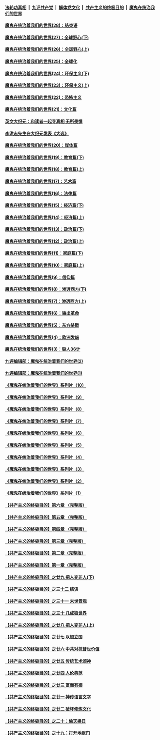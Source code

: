 ####  [法轮功真相](../../../../basic/blob/master/README.md?t=02261531) &nbsp;|&nbsp; [九评共产党](../../../../9ping.md/blob/master/README.md?t=02261531) &nbsp;|&nbsp; [解体党文化](../../../../jtdwh.md/blob/master/README.md?t=02261531)  &nbsp;|&nbsp; [共产主义的终极目的](../../../../gczydzjmd.md/blob/master/README.md?t=02261531) &nbsp;|&nbsp; [魔鬼在统治我们的世界](../../../../mgztzwmdsj.md/blob/master/README.md?t=02261531) 

#### [魔鬼在统治着我们的世界(28)：结束语](../pages/nsc422/n10936246.md?t=02261531) 

#### [魔鬼在统治着我们的世界(27)：全球野心(下)](../pages/nsc422/n10928319.md?t=02261531) 

#### [魔鬼在统治着我们的世界(26)：全球野心(上)](../pages/nsc422/n10900318.md?t=02261531) 

#### [魔鬼在统治着我们的世界(25)：全球化](../pages/nsc422/n10788205.md?t=02261531) 

#### [魔鬼在统治着我们的世界(24)：环保主义(下)](../pages/nsc422/n10695307.md?t=02261531) 

#### [魔鬼在统治着我们的世界(23)：环保主义(上)](../pages/nsc422/n10688613.md?t=02261531) 

#### [魔鬼在统治着我们的世界(22)：恐怖主义](../pages/nsc422/n10614727.md?t=02261531) 

#### [魔鬼在统治着我们的世界(21)：文化篇](../pages/nsc422/n10597706.md?t=02261531) 

#### [英文大纪元：和读者一起寻真相 无所畏惧](../pages/nsc422/n12542027.md?t=02261531) 

#### [李洪志先生在大纪元发表《大选》](../pages/nsc422/n12534746.md?t=02261531) 

#### [魔鬼在统治着我们的世界(20)：媒体篇](../pages/nsc422/n10586579.md?t=02261531) 

#### [魔鬼在统治着我们的世界(19)：教育篇(下)](../pages/nsc422/n10564808.md?t=02261531) 

#### [魔鬼在统治着我们的世界(18)：教育篇(上)](../pages/nsc422/n10526970.md?t=02261531) 

#### [魔鬼在统治着我们的世界(17)：艺术篇](../pages/nsc422/n10499093.md?t=02261531) 

#### [魔鬼在统治着我们的世界(16)：法律篇](../pages/nsc422/n10485969.md?t=02261531) 

#### [魔鬼在统治着我们的世界(15)：经济篇(下)](../pages/nsc422/n10469975.md?t=02261531) 

#### [魔鬼在统治着我们的世界(14)：经济篇(上)](../pages/nsc422/n10457370.md?t=02261531) 

#### [魔鬼在统治着我们的世界(13)：政治篇(下)](../pages/nsc422/n10448270.md?t=02261531) 

#### [魔鬼在统治着我们的世界(12)：政治篇(上)](../pages/nsc422/n10444576.md?t=02261531) 

#### [魔鬼在统治着我们的世界(11)：家庭篇(下)](../pages/nsc422/n10440961.md?t=02261531) 

#### [魔鬼在统治着我们的世界(10)：家庭篇(上)](../pages/nsc422/n10435448.md?t=02261531) 

#### [魔鬼在统治着我们的世界(9)：信仰篇](../pages/nsc422/n10432159.md?t=02261531) 

#### [魔鬼在统治着我们的世界(8)：渗透西方(下)](../pages/nsc422/n10429603.md?t=02261531) 

#### [魔鬼在统治着我们的世界(7)：渗透西方(上)](../pages/nsc422/n10426013.md?t=02261531) 

#### [魔鬼在统治着我们的世界(6)：输出革命](../pages/nsc422/n10421536.md?t=02261531) 

#### [魔鬼在统治着我们的世界(5)：东方杀戮](../pages/nsc422/n10417707.md?t=02261531) 

#### [魔鬼在统治着我们的世界(4)：欧洲发端](../pages/nsc422/n10414890.md?t=02261531) 

#### [魔鬼在统治着我们的世界(3)：毁人36计](../pages/nsc422/n10411583.md?t=02261531) 

#### [九评编辑部：魔鬼在统治着我们的世界(2)](../pages/nsc422/n10410036.md?t=02261531) 

#### [九评编辑部：魔鬼在统治着我们的世界(1)](../pages/nsc422/n10406825.md?t=02261531) 

#### [《魔鬼在统治着我们的世界》系列片（10）](../pages/nsc422/n12292670.md?t=02261531) 

#### [《魔鬼在统治着我们的世界》系列片（9）](../pages/nsc422/n12290859.md?t=02261531) 

#### [《魔鬼在统治着我们的世界》系列片（8）](../pages/nsc422/n12287445.md?t=02261531) 

#### [《魔鬼在统治着我们的世界》系列片（7）](../pages/nsc422/n12283425.md?t=02261531) 

#### [《魔鬼在统治着我们的世界》系列片（6）](../pages/nsc422/n12282314.md?t=02261531) 

#### [《魔鬼在统治着我们的世界》系列片（5）](../pages/nsc422/n12281419.md?t=02261531) 

#### [《魔鬼在统治着我们的世界》系列片（4）](../pages/nsc422/n12274024.md?t=02261531) 

#### [《魔鬼在统治着我们的世界》系列片（3）](../pages/nsc422/n12271322.md?t=02261531) 

#### [《魔鬼在统治着我们的世界》系列片（2）](../pages/nsc422/n12269049.md?t=02261531) 

#### [《魔鬼在统治着我们的世界》系列片（1）](../pages/nsc422/n12267575.md?t=02261531) 

#### [【共产主义的终极目的】第六章 （完整版）](../pages/nsc422/n11428913.md?t=02261531) 

#### [【共产主义的终极目的】第五章 （完整版）](../pages/nsc422/n11428912.md?t=02261531) 

#### [【共产主义的终极目的】第四章 （完整版）](../pages/nsc422/n11428907.md?t=02261531) 

#### [【共产主义的终极目的】第三章（完整版）](../pages/nsc422/n11428848.md?t=02261531) 

#### [【共产主义的终极目的】第二章（完整版）](../pages/nsc422/n11428831.md?t=02261531) 

#### [【共产主义的终极目的】第一章（完整版）](../pages/nsc422/n11417651.md?t=02261531) 

#### [【共产主义的终极目的】之廿九 把人变非人(下)](../pages/nsc422/n11344140.md?t=02261531) 

#### [【共产主义的终极目的】之三十二 结语](../pages/nsc422/n11360535.md?t=02261531) 

#### [【共产主义的终极目的】之三十一 末世景观](../pages/nsc422/n11351129.md?t=02261531) 

#### [【共产主义的终极目的】之三十 几成狼世界](../pages/nsc422/n11348280.md?t=02261531) 

#### [【共产主义的终极目的】之廿八 把人变非人(上)](../pages/nsc422/n11340492.md?t=02261531) 

#### [【共产主义的终极目的】之廿七 以恨立国](../pages/nsc422/n11336944.md?t=02261531) 

#### [【共产主义的终极目的】之廿六 中共对抗普世价值](../pages/nsc422/n11324785.md?t=02261531) 

#### [【共产主义的终极目的】之廿五 传统艺术颂神](../pages/nsc422/n11296396.md?t=02261531) 

#### [【共产主义的终极目的】之廿四 人伦典范](../pages/nsc422/n11296397.md?t=02261531) 

#### [【共产主义的终极目的】之廿三 富而有德](../pages/nsc422/n11283598.md?t=02261531) 

#### [【共产主义的终极目的】之廿一 神传语言文字](../pages/nsc422/n11263265.md?t=02261531) 

#### [【共产主义的终极目的】之廿二 破坏修炼文化](../pages/nsc422/n11245728.md?t=02261531) 

#### [【共产主义的终极目的】之二十：偷天换日](../pages/nsc422/n11238846.md?t=02261531) 

#### [【共产主义的终极目的】之十九：打开地狱门](../pages/nsc422/n11206376.md?t=02261531) 

